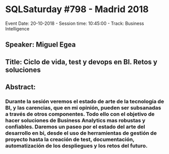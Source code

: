 # SQLSaturday #798 - Madrid 2018
Event Date: 20-10-2018 - Session time: 10:45:00 - Track: Business Intelligence
## Speaker: Miguel Egea
## Title: Ciclo de vida, test y devops en BI. Retos y soluciones
## Abstract:
### Durante la sesión veremos el estado de arte de la tecnología de BI, y las carencias, que en mi opinión, pueden ser subsanadas a través de otros componentes. Todo ello con el objetivo de hacer soluciones de Business Analytics mas robustas y confiables. Daremos un paseo por el estado del arte del desarrollo en bi, desde el uso de herramientas de gestión de proyecto hasta la creación de test, documentación, automatización de los despliegues y los retos del futuro.
